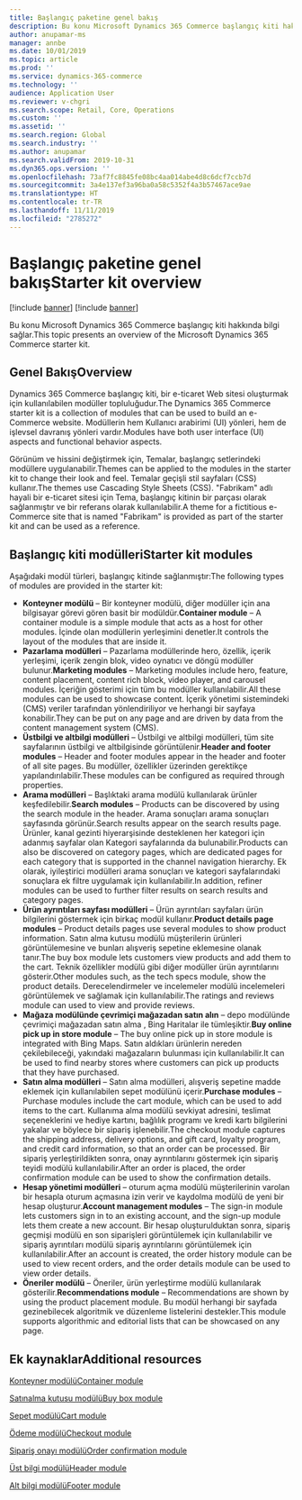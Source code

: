 ```yaml
---
title: Başlangıç paketine genel bakış
description: Bu konu Microsoft Dynamics 365 Commerce başlangıç kiti hakkında bilgi sağlar.
author: anupamar-ms
manager: annbe
ms.date: 10/01/2019
ms.topic: article
ms.prod: ''
ms.service: dynamics-365-commerce
ms.technology: ''
audience: Application User
ms.reviewer: v-chgri
ms.search.scope: Retail, Core, Operations
ms.custom: ''
ms.assetid: ''
ms.search.region: Global
ms.search.industry: ''
ms.author: anupamar
ms.search.validFrom: 2019-10-31
ms.dyn365.ops.version: ''
ms.openlocfilehash: 73af7fc8845fe08bc4aa014abe4d8c6dcf7ccb7d
ms.sourcegitcommit: 3a4e137ef3a96ba0a58c5352f4a3b57467ace9ae
ms.translationtype: HT
ms.contentlocale: tr-TR
ms.lasthandoff: 11/11/2019
ms.locfileid: "2785272"
---
```

# <a name="starter-kit-overview"></a><span data-ttu-id="fb05b-103">Başlangıç paketine genel bakış</span><span class="sxs-lookup"><span data-stu-id="fb05b-103">Starter kit overview</span></span>

[!include [banner](includes/preview-banner.md)]
[!include [banner](includes/banner.md)]

<span data-ttu-id="fb05b-104">Bu konu Microsoft Dynamics 365 Commerce başlangıç kiti hakkında bilgi sağlar.</span><span class="sxs-lookup"><span data-stu-id="fb05b-104">This topic presents an overview of the Microsoft Dynamics 365 Commerce starter kit.</span></span>

## <a name="overview"></a><span data-ttu-id="fb05b-105">Genel Bakış</span><span class="sxs-lookup"><span data-stu-id="fb05b-105">Overview</span></span>

<span data-ttu-id="fb05b-106">Dynamics 365 Commerce başlangıç kiti, bir e-ticaret Web sitesi oluşturmak için kullanılabilen modüller topluluğudur.</span><span class="sxs-lookup"><span data-stu-id="fb05b-106">The Dynamics 365 Commerce starter kit is a collection of modules that can be used to build an e-Commerce website.</span></span> <span data-ttu-id="fb05b-107">Modüllerin hem Kullanıcı arabirimi (UI) yönleri, hem de işlevsel davranış yönleri vardır.</span><span class="sxs-lookup"><span data-stu-id="fb05b-107">Modules have both user interface (UI) aspects and functional behavior aspects.</span></span>

<span data-ttu-id="fb05b-108">Görünüm ve hissini değiştirmek için, Temalar, başlangıç setlerindeki modüllere uygulanabilir.</span><span class="sxs-lookup"><span data-stu-id="fb05b-108">Themes can be applied to the modules in the starter kit to change their look and feel.</span></span> <span data-ttu-id="fb05b-109">Temalar geçişli stil sayfaları (CSS) kullanır.</span><span class="sxs-lookup"><span data-stu-id="fb05b-109">The themes use Cascading Style Sheets (CSS).</span></span> <span data-ttu-id="fb05b-110">"Fabrikam" adlı hayali bir e-ticaret sitesi için Tema, başlangıç kitinin bir parçası olarak sağlanmıştır ve bir referans olarak kullanılabilir.</span><span class="sxs-lookup"><span data-stu-id="fb05b-110">A theme for a fictitious e-Commerce site that is named "Fabrikam" is provided as part of the starter kit and can be used as a reference.</span></span>

## <a name="starter-kit-modules"></a><span data-ttu-id="fb05b-111">Başlangıç kiti modülleri</span><span class="sxs-lookup"><span data-stu-id="fb05b-111">Starter kit modules</span></span>

<span data-ttu-id="fb05b-112">Aşağıdaki modül türleri, başlangıç kitinde sağlanmıştır:</span><span class="sxs-lookup"><span data-stu-id="fb05b-112">The following types of modules are provided in the starter kit:</span></span>

- <span data-ttu-id="fb05b-113">**Konteyner modülü** – Bir konteyner modülü, diğer modüller için ana bilgisayar görevi gören basit bir modüldür.</span><span class="sxs-lookup"><span data-stu-id="fb05b-113">**Container module** – A container module is a simple module that acts as a host for other modules.</span></span> <span data-ttu-id="fb05b-114">İçinde olan modüllerin yerleşimini denetler.</span><span class="sxs-lookup"><span data-stu-id="fb05b-114">It controls the layout of the modules that are inside it.</span></span>
- <span data-ttu-id="fb05b-115">**Pazarlama modülleri** – Pazarlama modüllerinde hero, özellik, içerik yerleşimi, içerik zengin blok, video oynatıcı ve döngü modüller bulunur.</span><span class="sxs-lookup"><span data-stu-id="fb05b-115">**Marketing modules** – Marketing modules include hero, feature, content placement, content rich block, video player, and carousel modules.</span></span> <span data-ttu-id="fb05b-116">İçeriğin gösterimi için tüm bu modüller kullanılabilir.</span><span class="sxs-lookup"><span data-stu-id="fb05b-116">All these modules can be used to showcase content.</span></span> <span data-ttu-id="fb05b-117">İçerik yönetimi sistemindeki (CMS) veriler tarafından yönlendiriliyor ve herhangi bir sayfaya konabilir.</span><span class="sxs-lookup"><span data-stu-id="fb05b-117">They can be put on any page and are driven by data from the content management system (CMS).</span></span>
- <span data-ttu-id="fb05b-118">**Üstbilgi ve altbilgi modülleri** – Üstbilgi ve altbilgi modülleri, tüm site sayfalarının üstbilgi ve altbilgisinde görüntülenir.</span><span class="sxs-lookup"><span data-stu-id="fb05b-118">**Header and footer modules** – Header and footer modules appear in the header and footer of all site pages.</span></span> <span data-ttu-id="fb05b-119">Bu modüller, özellikler üzerinden gerektikçe yapılandırılabilir.</span><span class="sxs-lookup"><span data-stu-id="fb05b-119">These modules can be configured as required through properties.</span></span>
- <span data-ttu-id="fb05b-120">**Arama modülleri** – Başlıktaki arama modülü kullanılarak ürünler keşfedilebilir.</span><span class="sxs-lookup"><span data-stu-id="fb05b-120">**Search modules** – Products can be discovered by using the search module in the header.</span></span> <span data-ttu-id="fb05b-121">Arama sonuçları arama sonuçları sayfasında görünür.</span><span class="sxs-lookup"><span data-stu-id="fb05b-121">Search results appear on the search results page.</span></span> <span data-ttu-id="fb05b-122">Ürünler, kanal gezinti hiyerarşisinde desteklenen her kategori için adanmış sayfalar olan Kategori sayfalarında da bulunabilir.</span><span class="sxs-lookup"><span data-stu-id="fb05b-122">Products can also be discovered on category pages, which are dedicated pages for each category that is supported in the channel navigation hierarchy.</span></span> <span data-ttu-id="fb05b-123">Ek olarak, iyileştirici modülleri arama sonuçları ve kategori sayfalarındaki sonuçlara ek filtre uygulamak için kullanılabilir.</span><span class="sxs-lookup"><span data-stu-id="fb05b-123">In addition, refiner modules can be used to further filter results on search results and category pages.</span></span>
- <span data-ttu-id="fb05b-124">**Ürün ayrıntıları sayfası modülleri** – Ürün ayrıntıları sayfaları ürün bilgilerini göstermek için birkaç modül kullanır.</span><span class="sxs-lookup"><span data-stu-id="fb05b-124">**Product details page modules** – Product details pages use several modules to show product information.</span></span> <span data-ttu-id="fb05b-125">Satın alma kutusu modülü müşterilerin ürünleri görüntülemesine ve bunları alışveriş sepetine eklemesine olanak tanır.</span><span class="sxs-lookup"><span data-stu-id="fb05b-125">The buy box module lets customers view products and add them to the cart.</span></span> <span data-ttu-id="fb05b-126">Teknik özellikler modülü gibi diğer modüller ürün ayrıntılarını gösterir.</span><span class="sxs-lookup"><span data-stu-id="fb05b-126">Other modules such, as the tech specs module, show the product details.</span></span> <span data-ttu-id="fb05b-127">Derecelendirmeler ve incelemeler modülü incelemeleri görüntülemek ve sağlamak için kullanılabilir.</span><span class="sxs-lookup"><span data-stu-id="fb05b-127">The ratings and reviews module can used to view and provide reviews.</span></span>
- <span data-ttu-id="fb05b-128">**Mağaza modülünde çevrimiçi mağazadan satın alın** – depo modülünde çevrimiçi mağazadan satın alma , Bing Haritalar ile tümleşiktir.</span><span class="sxs-lookup"><span data-stu-id="fb05b-128">**Buy online pick up in store module** – The buy online pick up in store module is integrated with Bing Maps.</span></span> <span data-ttu-id="fb05b-129">Satın aldıkları ürünlerin nereden çekilebileceği, yakındaki mağazaların bulunması için kullanılabilir.</span><span class="sxs-lookup"><span data-stu-id="fb05b-129">It can be used to find nearby stores where customers can pick up products that they have purchased.</span></span>
- <span data-ttu-id="fb05b-130">**Satın alma modülleri** – Satın alma modülleri, alışveriş sepetine madde eklemek için kullanılabilen sepet modülünü içerir.</span><span class="sxs-lookup"><span data-stu-id="fb05b-130">**Purchase modules** – Purchase modules include the cart module, which can be used to add items to the cart.</span></span> <span data-ttu-id="fb05b-131">Kullanıma alma modülü sevkiyat adresini, teslimat seçeneklerini ve hediye kartını, bağlılık programı ve kredi kartı bilgilerini yakalar ve böylece bir sipariş işlenebilir.</span><span class="sxs-lookup"><span data-stu-id="fb05b-131">The checkout module captures the shipping address, delivery options, and gift card, loyalty program, and credit card information, so that an order can be processed.</span></span> <span data-ttu-id="fb05b-132">Bir sipariş yerleştirildikten sonra, onay ayrıntılarını göstermek için sipariş teyidi modülü kullanılabilir.</span><span class="sxs-lookup"><span data-stu-id="fb05b-132">After an order is placed, the order confirmation module can be used to show the confirmation details.</span></span>
- <span data-ttu-id="fb05b-133">**Hesap yönetimi modülleri** – oturum açma modülü müşterilerinin varolan bir hesapla oturum açmasına izin verir ve kaydolma modülü de yeni bir hesap oluşturur.</span><span class="sxs-lookup"><span data-stu-id="fb05b-133">**Account management modules** – The sign-in module lets customers sign in to an existing account, and the sign-up module lets them create a new account.</span></span> <span data-ttu-id="fb05b-134">Bir hesap oluşturulduktan sonra, sipariş geçmişi modülü en son siparişleri görüntülemek için kullanılabilir ve sipariş ayrıntıları modülü sipariş ayrıntılarını görüntülemek için kullanılabilir.</span><span class="sxs-lookup"><span data-stu-id="fb05b-134">After an account is created, the order history module can be used to view recent orders, and the order details module can be used to view order details.</span></span>
- <span data-ttu-id="fb05b-135">**Öneriler modülü** – Öneriler, ürün yerleştirme modülü kullanılarak gösterilir.</span><span class="sxs-lookup"><span data-stu-id="fb05b-135">**Recommendations module** – Recommendations are shown by using the product placement module.</span></span> <span data-ttu-id="fb05b-136">Bu modül herhangi bir sayfada gezinebilecek algoritmik ve düzenleme listelerini destekler.</span><span class="sxs-lookup"><span data-stu-id="fb05b-136">This module supports algorithmic and editorial lists that can be showcased on any page.</span></span>

## <a name="additional-resources"></a><span data-ttu-id="fb05b-137">Ek kaynaklar</span><span class="sxs-lookup"><span data-stu-id="fb05b-137">Additional resources</span></span>

[<span data-ttu-id="fb05b-138">Konteyner modülü</span><span class="sxs-lookup"><span data-stu-id="fb05b-138">Container module</span></span>](add-container-module.md)

[<span data-ttu-id="fb05b-139">Satınalma kutusu modülü</span><span class="sxs-lookup"><span data-stu-id="fb05b-139">Buy box module</span></span>](add-buy-box.md)

[<span data-ttu-id="fb05b-140">Sepet modülü</span><span class="sxs-lookup"><span data-stu-id="fb05b-140">Cart module</span></span>](add-cart-module.md)

[<span data-ttu-id="fb05b-141">Ödeme modülü</span><span class="sxs-lookup"><span data-stu-id="fb05b-141">Checkout module</span></span>](add-checkout-module.md)

[<span data-ttu-id="fb05b-142">Sipariş onayı modülü</span><span class="sxs-lookup"><span data-stu-id="fb05b-142">Order confirmation module</span></span>](order-confirmation-module.md)

[<span data-ttu-id="fb05b-143">Üst bilgi modülü</span><span class="sxs-lookup"><span data-stu-id="fb05b-143">Header module</span></span>](author-header-module.md)

[<span data-ttu-id="fb05b-144">Alt bilgi modülü</span><span class="sxs-lookup"><span data-stu-id="fb05b-144">Footer module</span></span>](author-footer-module.md)
